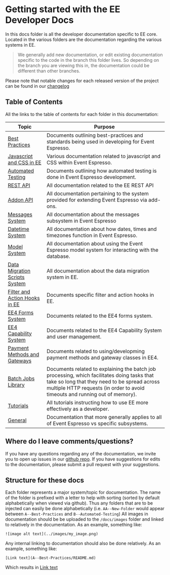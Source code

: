 # Getting started with the EE Developer Docs

In this docs folder is all the developer documentation specific to EE core.  Located in the various folders are the documentation regarding the various systems in EE.

> We generally add new documentation, or edit existing documentation specific to the code in the branch this folder lives.  So depending on the branch you are viewing this in, the documentation could be different than other branches.

Please note that notable changes for each released version of the project can be found in our [changelog](https://eventespresso.com/wiki/ee4-changelog/)

## Table of Contents

All the links to the table of contents for each folder in this documentation:
 
| Topic | Purpose |
| ----- | ------- |
[Best Practices](A--Best-Practices) | Documents outlining best-practices and standards being used in developing for Event Espresso.
[Javascript and CSS in EE](AA--Javascript-in-EE) | Various documentation related to javascript and CSS within Event Espresso.
[Automated Testing](B--Automated-Testing) | Documents outlining how automated testing is done in Event Espresso development.
[REST API](C--REST-API) | All documentation related to the EE REST API
[Addon API](D--Addon-API) | All documentation pertaining to the system provided for extending Event Espresso via add-ons.
[Messages System](E--Messages-System) | All documentation about the messages subsystem in Event Espresso
[Datetime System](F--Datetime-System) | All documentation about how dates, times and timezones function in Event Espresso.
[Model System](G--Model-System) | All documentation about using the Event Espresso model system for interacting with the database.
[Data Migration Scripts System](H--Data-Migration-System) | All documentation about the data migration system in EE.
[Filter and Action Hooks in EE](I--Filter-and-Action-Hooks-in-EE) | Documents specific filter and action hooks in EE.
[EE4 Forms System](J--EE4-Forms-System) | Documents related to the EE4 forms system.
[EE4 Capability System](K--EE4-Capability-System) | Documents related to the EE4 Capability System and user management.
[Payment Methods and Gateways](L--Payment-Methods-and-Gateways) | Documents related to using/developming payment methods and gateway classes in EE4.
[Batch Jobs Library](M--Batch-Jobs-System) | Documents related to explaining the batch job processing, which facilitates doing tasks that take so long that they need to be spread across multiple HTTP requests (in order to avoid timeouts and running out of memory).
[Tutorials](T--Tutorials) | All tutorials instructing how to use EE more effectively as a developer.
[General](Z--General) | Documentation that more generally applies to all of Event Espresso vs specific subsystems.

## Where do I leave comments/questions?

If you have any questions  regarding any of the documentation, we invite you to open up issues in our [github repo](https://github.com/eventespresso/event-espresso-core/issues).  If you have suggestions for edits to the documentation, please submit a pull request with
your suggestions.

## Structure for these docs

Each folder represents a major system/topic for documentation.  The name of the folder is prefixed with a letter to help with sorting (sorted by default alphabetically when viewed via github).  Thus any folders that are to be injected can easily be done alphabetically (i.e. `AA--New-Folder` would appear between `A--Best-Practices` and `B--Automated-Testing`)  All images in documentation should be be uploaded to the `/docs/images` folder and linked to relatively in the documentation.  As an example, something like:

```
![image alt text](../images/my_image.png)
```

Any internal linking to documentation should also be done relatively.  As an example, something like:

```
[Link text](A--Best-Practices/README.md)
```
Which results in [Link text](A--Best-Practices/README.md)
